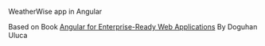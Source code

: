 WeatherWise app in Angular 

Based on Book [Angular for Enterprise-Ready Web Applications](https://learning.oreilly.com/library/view/angular-for-enterprise-ready/9781838648800/) By Doguhan Uluca
